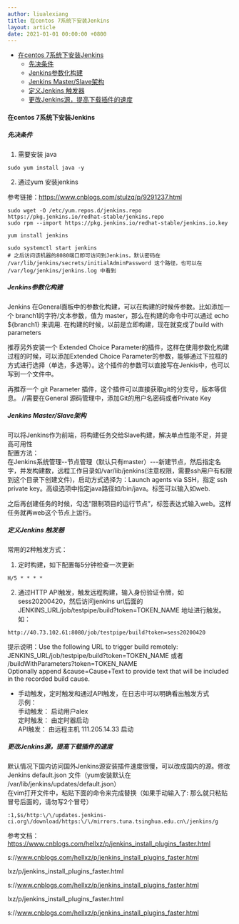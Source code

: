 ```yaml
---
author: liualexiang
title: 在centos 7系统下安装Jenkins
layout: article
date: 2021-01-01 00:00:00 +0800
---
```





- [在centos 7系统下安装Jenkins](#在centos-7系统下安装jenkins)
  - [先决条件](#先决条件)
  - [Jenkins参数化构建](#jenkins参数化构建)
  - [Jenkins Master/Slave架构](#jenkins-masterslave架构)
  - [定义Jenkins 触发器](#定义jenkins-触发器)
  - [更改Jenkins源，提高下载插件的速度](#更改jenkins源提高下载插件的速度)
#### 在centos 7系统下安装Jenkins
##### 先决条件
1. 需要安装 java  
```
sudo yum install java -y
```

2. 通过yum 安装jenkins  

参考链接：https://www.cnblogs.com/stulzq/p/9291237.html  

```
sudo wget -O /etc/yum.repos.d/jenkins.repo https://pkg.jenkins.io/redhat-stable/jenkins.repo
sudo rpm --import https://pkg.jenkins.io/redhat-stable/jenkins.io.key

yum install jenkins

sudo systemctl start jenkins  
# 之后访问该机器的8080端口即可访问到Jenkins，默认密码在  /var/lib/jenkins/secrets/initialAdminPassword 这个路径，也可以在 /var/log/jenkins/jenkins.log 中看到
```

##### Jenkins参数化构建  
Jenkins 在General面板中的参数化构建，可以在构建的时候传参数。比如添加一个 branch1的字符/文本参数，值为 master，那么在构建的命令中可以通过 echo ${branch1} 来调用. 在构建的时候，以前是立即构建，现在就变成了build with parameters  

推荐另外安装一个 Extended Choice Parameter的插件，这样在使用参数化构建过程的时候，可以添加Extended Choice Parameter的参数，能够通过下拉框的方式进行选择（单选，多选等）。这个插件的参数可以直接写在Jenkis中，也可以写到一个文件中。  

再推荐一个 git Parameter 插件，这个插件可以直接获取git的分支号，版本等信息。 //需要在General 源码管理中，添加Git的用户名密码或者Private Key  

##### Jenkins Master/Slave架构  
可以将Jenkins作为前端，将构建任务交给Slave构建，解决单点性能不足，并提高可用性  
配置方法：  
在Jenkins系统管理--节点管理（默认只有master）---新建节点，然后指定名字，并发构建数，远程工作目录如/var/lib/jenkins(注意权限，需要ssh用户有权限到这个目录下创建文件)，启动方式选择为：Launch agents via SSH，指定 ssh private key。高级选项中指定java路径如/bin/java。标签可以输入如web.  

之后再创建任务的时候，勾选“限制项目的运行节点”，标签表达式输入web。这样任务就再web这个节点上运行。  

##### 定义Jenkins 触发器   
常用的2种触发方式：  
1. 定时构建，如下配置每5分钟检查一次更新  

```
H/5 * * * *
```

2. 通过HTTP API触发，触发远程构建，输入身份验证令牌，如sess20200420，然后访问jenkins url后面的 JENKINS_URL/job/testpipe/build?token=TOKEN_NAME 地址进行触发。如：  
```
http://40.73.102.61:8080/job/testpipe/build?token=sess20200420
```
提示说明：Use the following URL to trigger build remotely: JENKINS_URL/job/testpipe/build?token=TOKEN_NAME 或者 /buildWithParameters?token=TOKEN_NAME  
Optionally append &cause=Cause+Text to provide text that will be included in the recorded build cause.  
 
* 手动触发，定时触发和通过API触发，在日志中可以明确看出触发方式  
示例：  
手动触发：	启动用户alex  
定时触发：	由定时器启动  
API触发：	由远程主机 111.205.14.33 启动  




##### 更改Jenkins源，提高下载插件的速度  
默认情况下国内访问国外Jenkins源安装插件速度很慢，可以改成国内的源。修改Jenkins default.json 文件（yum安装默认在 /var/lib/jenkins/updates/default.json）  
在vim打开文件中，粘贴下面的命令来完成替换（如果手动输入了: 那么就只粘贴冒号后面的，请勿写2个冒号）  
```
:1,$s/http:\/\/updates.jenkins-ci.org\/download/https:\/\/mirrors.tuna.tsinghua.edu.cn\/jenkins/g
```

参考文档：https://www.cnblogs.com/hellxz/p/jenkins_install_plugins_faster.html  

s://www.cnblogs.com/hellxz/p/jenkins_install_plugins_faster.html  

lxz/p/jenkins_install_plugins_faster.html  

s://www.cnblogs.com/hellxz/p/jenkins_install_plugins_faster.html  


lxz/p/jenkins_install_plugins_faster.html  

s://www.cnblogs.com/hellxz/p/jenkins_install_plugins_faster.html  

